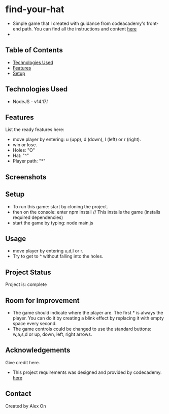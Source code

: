 # find-your-hat
* Simple game that I created with guidance from codeacademy's front-end path. You can find all the instructions and content [here](https://www.codecademy.com/paths/front-end-engineer-career-path/tracks/fecp-javascript-syntax-part-iii/modules/fecp-challenge-project-find-your-hat/projects/find-your-hat)
* 

## Table of Contents
* [Technologies Used](#technologies-used)
* [Features](#features)
* [Setup](#setup)


## Technologies Used
- NodeJS - v14.17.1

## Features
List the ready features here:
- move player by entering: u (upp), d (down), l (left) or r (right). 
- win or lose. 
- Holes: "O"
- Hat: "^"
- Player path: "*"

## Screenshots

## Setup
- To run this game: start by cloning the project. 
- then on the console: enter npm install // This installs the game (installs required dependencies)
- start the game by typing: node main.js 

## Usage
- move player by entering u,d,l or r. 
- Try to get to ^ without falling into the holes.

## Project Status
Project is: complete 


## Room for Improvement
- The game should indicate where the player are. The first * is always the player. You can do it by creating a blink effect by replacing it with empty space every second. 
- The game controls could be changed to use the standard buttons: w,a,s,d or up, down, left, right arrows. 

## Acknowledgements
Give credit here.
- This project requirements was designed and provided by codecademy. [here](https://www.codecademy.com/paths/front-end-engineer-career-path/tracks/fecp-javascript-syntax-part-iii/modules/fecp-challenge-project-find-your-hat/projects/find-your-hat)




## Contact
Created by Alex On 


<!-- Optional -->
<!-- ## License -->
<!-- This project is open source and available under the MIT licence

